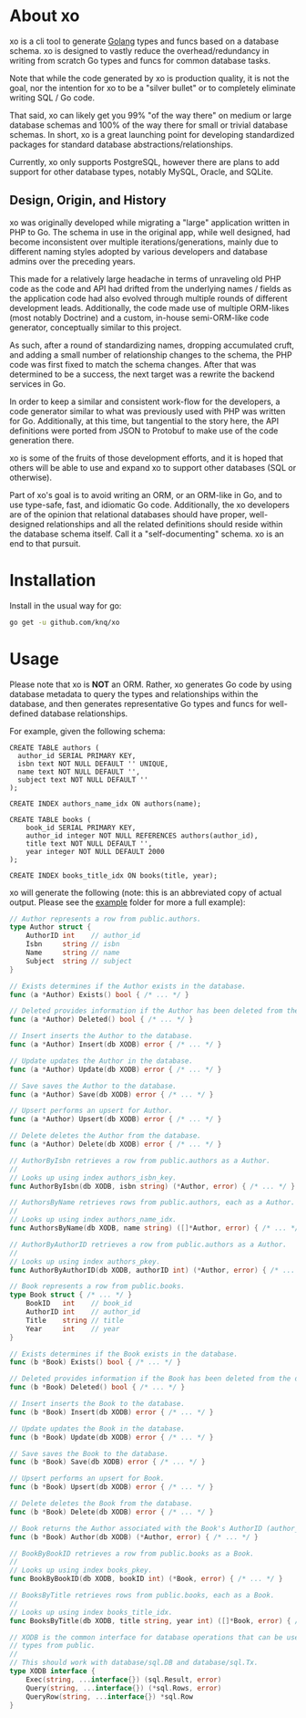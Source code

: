 # About xo #

xo is a cli tool to generate [Golang](https://golang.org/project/) types and
funcs based on a database schema.  xo is designed to vastly reduce the
overhead/redundancy in writing from scratch Go types and funcs for common
database tasks.

Note that while the code generated by xo is production quality, it is not the
goal, nor the intention for xo to be a "silver bullet" or to completely
eliminate writing SQL / Go code.

That said, xo can likely get you 99% "of the way there" on medium or large
database schemas and 100% of the way there for small or trivial database
schemas. In short, xo is a great launching point for developing standardized
packages for standard database abstractions/relationships.

Currently, xo only supports PostgreSQL, however there are plans to add
support for other database types, notably MySQL, Oracle, and SQLite.

## Design, Origin, and History ##

xo was originally developed while migrating a "large" application written in
PHP to Go. The schema in use in the original app, while well designed, had
become inconsistent over multiple iterations/generations, mainly due to
different naming styles adopted by various developers and database admins over
the preceding years.

This made for a relatively large headache in terms of unraveling old PHP code
as the code and API had drifted from the underlying names / fields as the
application code had also evolved through multiple rounds of different
development leads. Additionally, the code made use of multiple ORM-likes (most
notably Doctrine) and a custom, in-house semi-ORM-like code generator,
conceptually similar to this project.

As such, after a round of standardizing names, dropping accumulated cruft, and
adding a small number of relationship changes to the schema, the PHP code was
first fixed to match the schema changes. After that was determined to be a
success, the next target was a rewrite the backend services in Go.

In order to keep a similar and consistent work-flow for the developers, a code
generator similar to what was previously used with PHP was written for Go.
Additionally, at this time, but tangential to the story here, the API
definitions were ported from JSON to Protobuf to make use of the code
generation there.

xo is some of the fruits of those development efforts, and it is hoped that
others will be able to use and expand xo to support other databases (SQL or
otherwise).

Part of xo's goal is to avoid writing an ORM, or an ORM-like in Go, and to use
type-safe, fast, and idiomatic Go code. Additionally, the xo developers are of
the opinion that relational databases should have proper, well-designed
relationships and all the related definitions should reside within the database
schema itself. Call it a "self-documenting" schema. xo is an end to that
pursuit.

# Installation #

Install in the usual way for go:
```sh
go get -u github.com/knq/xo
```

# Usage #

Please note that xo is **NOT** an ORM. Rather, xo generates Go code by using
database metadata to query the types and relationships within the database, and
then generates representative Go types and funcs for well-defined database
relationships.

For example, given the following schema:
```PLpgSQL
CREATE TABLE authors (
  author_id SERIAL PRIMARY KEY,
  isbn text NOT NULL DEFAULT '' UNIQUE,
  name text NOT NULL DEFAULT '',
  subject text NOT NULL DEFAULT ''
);

CREATE INDEX authors_name_idx ON authors(name);

CREATE TABLE books (
    book_id SERIAL PRIMARY KEY,
    author_id integer NOT NULL REFERENCES authors(author_id),
    title text NOT NULL DEFAULT '',
    year integer NOT NULL DEFAULT 2000
);

CREATE INDEX books_title_idx ON books(title, year);
```

xo will generate the following (note: this is an abbreviated copy of actual
output. Please see the [example](example) folder for more a full example):
```go
// Author represents a row from public.authors.
type Author struct {
    AuthorID int    // author_id
    Isbn     string // isbn
    Name     string // name
    Subject  string // subject
}

// Exists determines if the Author exists in the database.
func (a *Author) Exists() bool { /* ... */ }

// Deleted provides information if the Author has been deleted from the database.
func (a *Author) Deleted() bool { /* ... */ }

// Insert inserts the Author to the database.
func (a *Author) Insert(db XODB) error { /* ... */ }

// Update updates the Author in the database.
func (a *Author) Update(db XODB) error { /* ... */ }

// Save saves the Author to the database.
func (a *Author) Save(db XODB) error { /* ... */ }

// Upsert performs an upsert for Author.
func (a *Author) Upsert(db XODB) error { /* ... */ }

// Delete deletes the Author from the database.
func (a *Author) Delete(db XODB) error { /* ... */ }

// AuthorByIsbn retrieves a row from public.authors as a Author.
//
// Looks up using index authors_isbn_key.
func AuthorByIsbn(db XODB, isbn string) (*Author, error) { /* ... */ }

// AuthorsByName retrieves rows from public.authors, each as a Author.
//
// Looks up using index authors_name_idx.
func AuthorsByName(db XODB, name string) ([]*Author, error) { /* ... */ }

// AuthorByAuthorID retrieves a row from public.authors as a Author.
//
// Looks up using index authors_pkey.
func AuthorByAuthorID(db XODB, authorID int) (*Author, error) { /* ... */ }

// Book represents a row from public.books.
type Book struct { /* ... */ }
    BookID   int    // book_id
    AuthorID int    // author_id
    Title    string // title
    Year     int    // year
}

// Exists determines if the Book exists in the database.
func (b *Book) Exists() bool { /* ... */ }

// Deleted provides information if the Book has been deleted from the database.
func (b *Book) Deleted() bool { /* ... */ }

// Insert inserts the Book to the database.
func (b *Book) Insert(db XODB) error { /* ... */ }

// Update updates the Book in the database.
func (b *Book) Update(db XODB) error { /* ... */ }

// Save saves the Book to the database.
func (b *Book) Save(db XODB) error { /* ... */ }

// Upsert performs an upsert for Book.
func (b *Book) Upsert(db XODB) error { /* ... */ }

// Delete deletes the Book from the database.
func (b *Book) Delete(db XODB) error { /* ... */ }

// Book returns the Author associated with the Book's AuthorID (author_id).
func (b *Book) Author(db XODB) (*Author, error) { /* ... */ }

// BookByBookID retrieves a row from public.books as a Book.
//
// Looks up using index books_pkey.
func BookByBookID(db XODB, bookID int) (*Book, error) { /* ... */ }

// BooksByTitle retrieves rows from public.books, each as a Book.
//
// Looks up using index books_title_idx.
func BooksByTitle(db XODB, title string, year int) ([]*Book, error) { /* ... */ }

// XODB is the common interface for database operations that can be used with
// types from public.
//
// This should work with database/sql.DB and database/sql.Tx.
type XODB interface {
    Exec(string, ...interface{}) (sql.Result, error)
    Query(string, ...interface{}) (*sql.Rows, error)
    QueryRow(string, ...interface{}) *sql.Row
}
```
